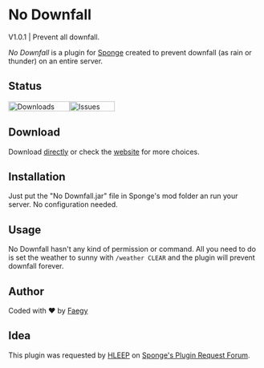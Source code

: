 # No Downfall
V1.0.1 | Prevent all downfall.

*No Downfall* is a plugin for [Sponge](https://www.spongepowered.org) created to prevent downfall (as rain or thunder) on an entire server.

## Status
[<img src="https://img.shields.io/github/downloads/faegy/nodownfall/total.svg?style=flat-square" alt="Downloads" width="122" height="20">](http://faegy.github.io/NoDownfall)[<img src="https://img.shields.io/github/issues/faegy/nodownfall.svg?style=flat-square" alt="Issues" width="90" height="20">](https://github.com/Faegy/NoDownfall/issues)

## Download
Download [directly](https://github.com/Faegy/NoDownfall/releases/download/v1.0/NoDownfall-v1.0.jar) or check the [website](http://faegy.github.io/NoDownfall) for more choices.

## Installation
Just put the "No Downfall.jar" file in Sponge's mod folder an run your server. No configuration needed.


## Usage
No Downfall hasn't any kind of permission or command. All you need to do is set the weather to sunny with `/weather CLEAR` and the plugin will prevent downfall forever.

## Author
Coded with ♥ by [Faegy](https://github.com/Faegy)

## Idea
This plugin was requested by [HLEEP](https://forums.spongepowered.org/users/hleep/) on [Sponge's Plugin Request Forum](https://forums.spongepowered.org/t/weather-plugin/13151).
